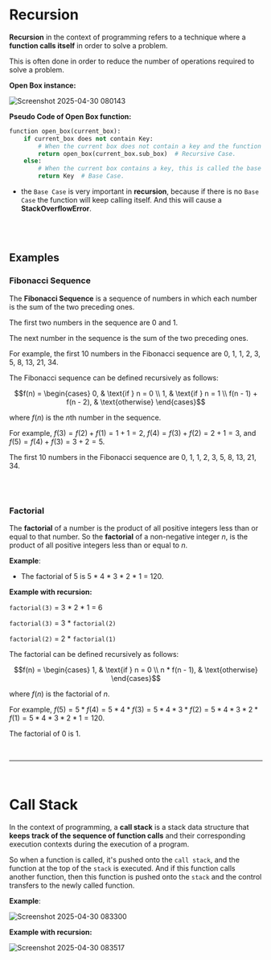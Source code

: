 # Recursion
**Recursion** in the context of programming refers to a technique where a **function calls itself** in order to solve a problem.

This is often done in order to reduce the number of operations required to solve a problem.

**Open Box instance:**

![Screenshot 2025-04-30 080143](https://github.com/user-attachments/assets/0305f446-33e7-4407-ab17-8f29d1a2c685)

**Pseudo Code of Open Box function:**
```python
function open_box(current_box):
    if current_box does not contain Key:
        # When the current box does not contain a key and the function calls itself with a new box or the sub box, this is called a recursive case.
        return open_box(current_box.sub_box)  # Recursive Case.
    else:
        # When the current box contains a key, this is called the base case.
        return Key  # Base Case.
```

* the `Base Case` is very important in **recursion**, because if there is no `Base Case` the function will keep calling itself. And this will cause a **StackOverflowError**.

<br /><br />

## Examples
### Fibonacci Sequence

The **Fibonacci Sequence** is a sequence of numbers in which each number is the sum of the two preceding ones.

The first two numbers in the sequence are 0 and 1.

The next number in the sequence is the sum of the two preceding ones.

For example, the first 10 numbers in the Fibonacci sequence are 0, 1, 1, 2, 3, 5, 8, 13, 21, 34.

The Fibonacci sequence can be defined recursively as follows:

$$f(n) = \begin{cases} 0, & \text{if } n = 0 \\ 1, & \text{if } n = 1 \\ f(n - 1) + f(n - 2), & \text{otherwise} \end{cases}$$

where $f(n)$ is the $n$th number in the sequence.

For example, $f(3) = f(2) + f(1) = 1 + 1 = 2$, $f(4) = f(3) + f(2) = 2 + 1 = 3$, and $f(5) = f(4) + f(3) = 3 + 2 = 5$.

The first 10 numbers in the Fibonacci sequence are 0, 1, 1, 2, 3, 5, 8, 13, 21, 34.

<br /><br />

### Factorial

The **factorial** of a number is the product of all positive integers less than or equal to that number. So the **factorial** of a non-negative integer $n$, is the product of all positive integers less than or equal to $n$.

**Example**:
* The factorial of 5 is 5 * 4 * 3 * 2 * 1 = 120.

**Example with recursion:**

`factorial(3)` = 3 * 2 * 1 = 6

`factorial(3)` = 3 * `factorial(2)`

`factorial(2)` = 2 * `factorial(1)`

The factorial can be defined recursively as follows:

$$f(n) = \begin{cases} 1, & \text{if } n = 0 \\ n * f(n - 1), & \text{otherwise} \end{cases}$$

where $f(n)$ is the factorial of $n$.

For example, $f(5) = 5 * f(4) = 5 * 4 * f(3) = 5 * 4 * 3 * f(2) = 5 * 4 * 3 * 2 * f(1) = 5 * 4 * 3 * 2 * 1 = 120$.

The factorial of 0 is 1.

<br /><hr /><br />

# Call Stack
In the context of programming, a **call stack** is a stack data structure that **keeps track of the sequence of function calls** and their corresponding execution contexts during the execution of a program.

So when a function is called, it's pushed onto the `call stack`, and the function at the top of the `stack` is executed. And if this function calls another function, then this function is pushed onto the `stack` and the control transfers to the newly called function.

**Example**:

![Screenshot 2025-04-30 083300](https://github.com/user-attachments/assets/f9dd4435-80ba-478c-9988-a5d12f97a976)

**Example with recursion:**

![Screenshot 2025-04-30 083517](https://github.com/user-attachments/assets/aacf9f69-d0c1-4194-9b70-190d1b8e295b)


